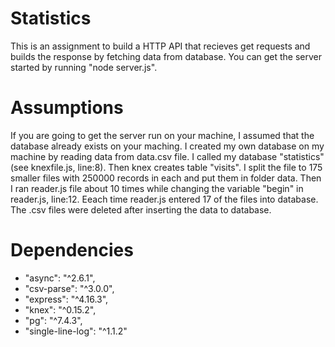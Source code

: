 # Statistics
This is an assignment to build a HTTP API that recieves get requests and builds the response by fetching data from database.
You can get the server started by running "node server.js".

# Assumptions
 If you are going to get the server run on your machine, I assumed that the database already exists on your maching.
 I created my own database on my machine by reading data from data.csv file.
 I called my database "statistics" (see knexfile.js, line:8). Then knex creates table "visits". I split the file to
 175 smaller files with 250000 records in each and put them in folder data. Then I ran reader.js file about 10 times while
 changing the variable "begin" in reader.js, line:12. Eeach time reader.js entered 17 of the files into database.
 The .csv files were deleted after inserting the data to database.


# Dependencies
  - "async": "^2.6.1",
  - "csv-parse": "^3.0.0",
  - "express": "^4.16.3",
  - "knex": "^0.15.2",
  - "pg": "^7.4.3",
  - "single-line-log": "^1.1.2"
